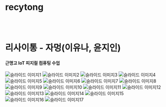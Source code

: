 # recytong
<br><br>
<h1>리사이통 - 자멍(이유나, 윤지인)</h1>
<h4>근명고 IoT 피지컬 컴퓨팅 수업</h4>

<img src="ppt_img/슬라이드1.JPG" alt="슬라이드 이미지1">
<img src="ppt_img/슬라이드2.JPG" alt="슬라이드 이미지2">
<img src="ppt_img/슬라이드3.JPG" alt="슬라이드 이미지3">
<img src="ppt_img/슬라이드4.JPG" alt="슬라이드 이미지4">
<img src="ppt_img/슬라이드5.JPG" alt="슬라이드 이미지5">
<img src="ppt_img/슬라이드6.JPG" alt="슬라이드 이미지6">
<img src="ppt_img/슬라이드7.JPG" alt="슬라이드 이미지7">
<img src="ppt_img/슬라이드8.JPG" alt="슬라이드 이미지8">
<img src="ppt_img/슬라이드9.JPG" alt="슬라이드 이미지9">
<img src="ppt_img/슬라이드10.JPG" alt="슬라이드 이미지10">
<img src="ppt_img/슬라이드11.JPG" alt="슬라이드 이미지11">
<img src="ppt_img/슬라이드12.JPG" alt="슬라이드 이미지12">
<img src="ppt_img/슬라이드13.JPG" alt="슬라이드 이미지13">
<img src="ppt_img/슬라이드14.JPG" alt="슬라이드 이미지14">
<img src="ppt_img/슬라이드15.JPG" alt="슬라이드 이미지15">
<img src="ppt_img/슬라이드16.JPG" alt="슬라이드 이미지16">
<img src="ppt_img/슬라이드17.JPG" alt="슬라이드 이미지17">
